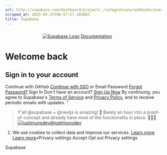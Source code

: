 ```yaml
---
url: http://supabase.com/dashboard/project/_/integrations/webhooks/overview
scraped_at: 2025-05-25T08:57:27.103665
title: Supabase
---
```


[![](data:image/svg+xml,%3csvg%20xmlns=%27http://www.w3.org/2000/svg%27%20version=%271.1%27%20width=%27120%27%20height=%2724%27/%3e)![Supabase Logo](https://supabase.com/dashboard/_next/image?url=%2Fdashboard%2Fimg%2Fsupabase-light.svg&w=256&q=75)](https://supabase.com)
[Documentation](https://supabase.com/docs)
# Welcome back
## Sign in to your account
Continue with GitHub
[Continue with SSO](https://supabase.com/dashboard/sign-in-sso?returnTo=%2Fproject%2F_%2Fintegrations%2Fwebhooks%2Foverview)
or
Email
Password
[Forgot Password?](https://supabase.com/dashboard/forgot-password)
Sign In
Don't have an account? [Sign Up Now](https://supabase.com/dashboard/sign-up?returnTo=%2Fproject%2F_%2Fintegrations%2Fwebhooks%2Foverview)
By continuing, you agree to Supabase's [Terms of Service](https://supabase.com/terms) and [Privacy Policy](https://supabase.com/privacy), and to receive periodic emails with updates.
“
> Y'all @supabase + @nextjs is amazing! 🙌 Barely an hour into a proof-of-concept and already have most of the functionality in place. 🤯🤯🤯
[![justinjunodev](https://supabase.com/images/twitter-profiles/9k_ZB9OO_400x400.jpg)@justinjunodev](https://twitter.com/justinjunodev/status/1500264302749622273)
  1. We use cookies to collect data and improve our services. [Learn more](https://supabase.com/privacy#8-cookies-and-similar-technologies-used-on-our-european-services)
[Learn more](https://supabase.com/privacy#8-cookies-and-similar-technologies-used-on-our-european-services)•Privacy settings
Accept Opt out Privacy settings


Supabase


